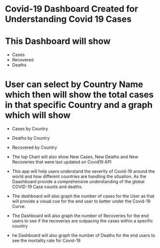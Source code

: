 # Covid-19 Dashboard Created for Understanding Covid 19 Cases 

# This Dashboard will show 
- Cases
- Recovered
- Deaths

# User can select by Country Name which then will show the total cases in that specific Country and a graph which will show
- Cases by Country
- Deaths by Country
- Recovered by Country

- The top Chart will also show New Cases, New Deaths and New Recoveries that were last updated on Covid19 API

- This app will help users understand the severity of Covid-19 around the world and how different countries are handling the situation. As the Daashboard provide a comprehensive understanding of the global COVID-19 Case counts and deaths. 

- The dashboard will also graph the number of cases for the User as that will provide a visual cue for the end user to better under the Covid-19 Curve.

- The Dashboard will also graph the number of Recoveries for the end users to see if the recoveries are outpacing the cases within a specific country

- he Dashboard will also graph the number of Deaths for the end users to see the mortality rate for Covid-19